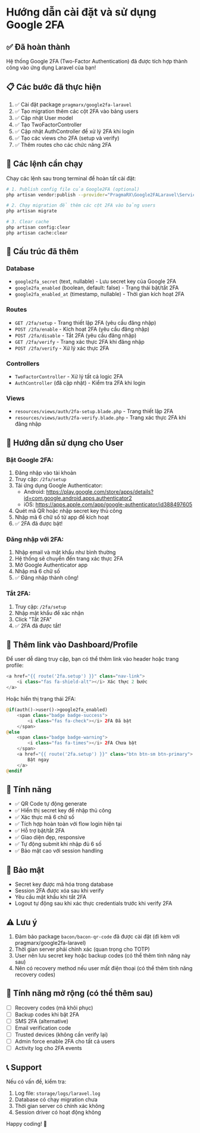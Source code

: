 # Hướng dẫn cài đặt và sử dụng Google 2FA

## ✅ Đã hoàn thành

Hệ thống Google 2FA (Two-Factor Authentication) đã được tích hợp thành công vào ứng dụng Laravel của bạn!

## 📋 Các bước đã thực hiện

1. ✅ Cài đặt package `pragmarx/google2fa-laravel`
2. ✅ Tạo migration thêm các cột 2FA vào bảng users
3. ✅ Cập nhật User model
4. ✅ Tạo TwoFactorController
5. ✅ Cập nhật AuthController để xử lý 2FA khi login
6. ✅ Tạo các views cho 2FA (setup và verify)
7. ✅ Thêm routes cho các chức năng 2FA

## 🚀 Các lệnh cần chạy

Chạy các lệnh sau trong terminal để hoàn tất cài đặt:

```bash
# 1. Publish config file của Google2FA (optional)
php artisan vendor:publish --provider="PragmaRX\Google2FALaravel\ServiceProvider"

# 2. Chạy migration để thêm các cột 2FA vào bảng users
php artisan migrate

# 3. Clear cache
php artisan config:clear
php artisan cache:clear
```

## 🔧 Cấu trúc đã thêm

### Database
- `google2fa_secret` (text, nullable) - Lưu secret key của Google 2FA
- `google2fa_enabled` (boolean, default: false) - Trạng thái bật/tắt 2FA
- `google2fa_enabled_at` (timestamp, nullable) - Thời gian kích hoạt 2FA

### Routes
- `GET /2fa/setup` - Trang thiết lập 2FA (yêu cầu đăng nhập)
- `POST /2fa/enable` - Kích hoạt 2FA (yêu cầu đăng nhập)
- `POST /2fa/disable` - Tắt 2FA (yêu cầu đăng nhập)
- `GET /2fa/verify` - Trang xác thực 2FA khi đăng nhập
- `POST /2fa/verify` - Xử lý xác thực 2FA

### Controllers
- `TwoFactorController` - Xử lý tất cả logic 2FA
- `AuthController` (đã cập nhật) - Kiểm tra 2FA khi login

### Views
- `resources/views/auth/2fa-setup.blade.php` - Trang thiết lập 2FA
- `resources/views/auth/2fa-verify.blade.php` - Trang xác thực 2FA khi đăng nhập

## 📱 Hướng dẫn sử dụng cho User

### Bật Google 2FA:

1. Đăng nhập vào tài khoản
2. Truy cập: `/2fa/setup`
3. Tải ứng dụng Google Authenticator:
   - Android: https://play.google.com/store/apps/details?id=com.google.android.apps.authenticator2
   - iOS: https://apps.apple.com/app/google-authenticator/id388497605
4. Quét mã QR hoặc nhập secret key thủ công
5. Nhập mã 6 chữ số từ app để kích hoạt
6. ✅ 2FA đã được bật!

### Đăng nhập với 2FA:

1. Nhập email và mật khẩu như bình thường
2. Hệ thống sẽ chuyển đến trang xác thực 2FA
3. Mở Google Authenticator app
4. Nhập mã 6 chữ số
5. ✅ Đăng nhập thành công!

### Tắt 2FA:

1. Truy cập: `/2fa/setup`
2. Nhập mật khẩu để xác nhận
3. Click "Tắt 2FA"
4. ✅ 2FA đã được tắt!

## 🔗 Thêm link vào Dashboard/Profile

Để user dễ dàng truy cập, bạn có thể thêm link vào header hoặc trang profile:

```php
<a href="{{ route('2fa.setup') }}" class="nav-link">
    <i class="fas fa-shield-alt"></i> Xác thực 2 bước
</a>
```

Hoặc hiển thị trạng thái 2FA:

```php
@if(auth()->user()->google2fa_enabled)
    <span class="badge badge-success">
        <i class="fas fa-check"></i> 2FA Đã bật
    </span>
@else
    <span class="badge badge-warning">
        <i class="fas fa-times"></i> 2FA Chưa bật
    </span>
    <a href="{{ route('2fa.setup') }}" class="btn btn-sm btn-primary">
        Bật ngay
    </a>
@endif
```

## 🎨 Tính năng

- ✅ QR Code tự động generate
- ✅ Hiển thị secret key để nhập thủ công
- ✅ Xác thực mã 6 chữ số
- ✅ Tích hợp hoàn toàn với flow login hiện tại
- ✅ Hỗ trợ bật/tắt 2FA
- ✅ Giao diện đẹp, responsive
- ✅ Tự động submit khi nhập đủ 6 số
- ✅ Bảo mật cao với session handling

## 🔐 Bảo mật

- Secret key được mã hóa trong database
- Session 2FA được xóa sau khi verify
- Yêu cầu mật khẩu khi tắt 2FA
- Logout tự động sau khi xác thực credentials trước khi verify 2FA

## ⚠️ Lưu ý

1. Đảm bảo package `bacon/bacon-qr-code` đã được cài đặt (đi kèm với pragmarx/google2fa-laravel)
2. Thời gian server phải chính xác (quan trọng cho TOTP)
3. User nên lưu secret key hoặc backup codes (có thể thêm tính năng này sau)
4. Nên có recovery method nếu user mất điện thoại (có thể thêm tính năng recovery codes)

## 🚀 Tính năng mở rộng (có thể thêm sau)

- [ ] Recovery codes (mã khôi phục)
- [ ] Backup codes khi bật 2FA
- [ ] SMS 2FA (alternative)
- [ ] Email verification code
- [ ] Trusted devices (không cần verify lại)
- [ ] Admin force enable 2FA cho tất cả users
- [ ] Activity log cho 2FA events

## 📞 Support

Nếu có vấn đề, kiểm tra:
1. Log file: `storage/logs/laravel.log`
2. Database có chạy migration chưa
3. Thời gian server có chính xác không
4. Session driver có hoạt động không

Happy coding! 🎉

